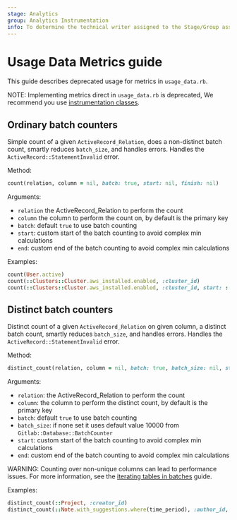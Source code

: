 ```yaml
---
stage: Analytics
group: Analytics Instrumentation
info: To determine the technical writer assigned to the Stage/Group associated with this page, see https://about.gitlab.com/handbook/product/ux/technical-writing/#assignments
---
```


# Usage Data Metrics guide

This guide describes deprecated usage for metrics in `usage_data.rb`.

NOTE:
Implementing metrics direct in `usage_data.rb` is deprecated, We recommend you use [instrumentation classes](metrics_instrumentation.md).

## Ordinary batch counters

Simple count of a given `ActiveRecord_Relation`, does a non-distinct batch count, smartly reduces `batch_size`, and handles errors.
Handles the `ActiveRecord::StatementInvalid` error.

Method:

```ruby
count(relation, column = nil, batch: true, start: nil, finish: nil)
```

Arguments:

- `relation` the ActiveRecord_Relation to perform the count
- `column` the column to perform the count on, by default is the primary key
- `batch`: default `true` to use batch counting
- `start`: custom start of the batch counting to avoid complex min calculations
- `end`: custom end of the batch counting to avoid complex min calculations

Examples:

```ruby
count(User.active)
count(::Clusters::Cluster.aws_installed.enabled, :cluster_id)
count(::Clusters::Cluster.aws_installed.enabled, :cluster_id, start: ::Clusters::Cluster.minimum(:id), finish: ::Clusters::Cluster.maximum(:id))
```

## Distinct batch counters

Distinct count of a given `ActiveRecord_Relation` on given column, a distinct batch count, smartly reduces `batch_size`, and handles errors.
Handles the `ActiveRecord::StatementInvalid` error.

Method:

```ruby
distinct_count(relation, column = nil, batch: true, batch_size: nil, start: nil, finish: nil)
```

Arguments:

- `relation`: the ActiveRecord_Relation to perform the count
- `column`: the column to perform the distinct count, by default is the primary key
- `batch`: default `true` to use batch counting
- `batch_size`: if none set it uses default value 10000 from `Gitlab::Database::BatchCounter`
- `start`: custom start of the batch counting to avoid complex min calculations
- `end`: custom end of the batch counting to avoid complex min calculations

WARNING:
Counting over non-unique columns can lead to performance issues. For more information, see the [iterating tables in batches](../database/iterating_tables_in_batches.md) guide.

Examples:

```ruby
distinct_count(::Project, :creator_id)
distinct_count(::Note.with_suggestions.where(time_period), :author_id, start: ::User.minimum(:id), finish: ::User.maximum(:id))
```
